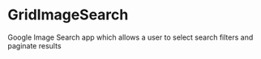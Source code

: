 GridImageSearch
===============

Google Image Search app which allows a user to select search filters and paginate results
